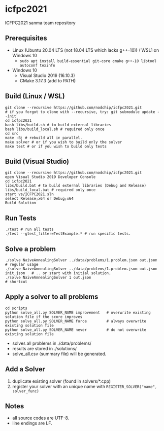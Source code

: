 # icfpc2021
ICFPC2021 sanma team repository

## Prerequisites

* Linux (Ubuntu 20.04 LTS (not 18.04 LTS which lacks g++-10)) / WSL1 on Windows 10
  * `sudo apt install build-essential git-core cmake g++-10 libtool autoconf texinfo`
* Windows 10
  * Visual Studio 2019 (16.10.3)
  * CMake 3.17.3 (add to PATH)

## Build (Linux / WSL)

```
git clone --recursive https://github.com/nodchip/icfpc2021.git
# if you forgot to clone with --recursive, try: git submodule update --init
cd icfpc2021
bash libs/build.sh # to build external libraries
bash libs/build_local.sh # required only once
cd src
make -Bj # rebuild all in parallel.
make solver # or if you wish to build only the solver
make test # or if you wish to build only tests
```

## Build (Visual Studio)

```
git clone --recursive https://github.com/nodchip/icfpc2021.git
open Visual Studio 2019 Developer Console
cd icfpc2021
libs/build.bat # to build external libraries (Debug and Release)
libs/build_local.bat # required only once
start vs/ICFPC2021.sln
select Release;x64 or Debug;x64
Build Solution
```

## Run Tests

```
./test # run all tests
./test --gtest_filter=TestExample.* # run specific tests.
```

## Solve a problem

```
./solve NaiveAnnealingSolver ../data/problems/1.problem.json out.json             # regular usage
./solve NaiveAnnealingSolver ../data/problems/1.problem.json out.json init.json   # .. or start with initial solution.
./solve NaiveAnnealingSolver 1 out.json                                           # shortcut
```
## Apply a solver to all problems

```
cd scripts
python solve_all.py SOLVER_NAME improvement   # overwrite existing solution file if the score improves
python solve_all.py SOLVER_NAME force         # always overwrite existing solution file
python solve_all.py SOLVER_NAME never         # do not overwrite existing solution file
```

* solves all problems in ./data/problems/
* results are stored in ./solutions/
* solve_all.csv (summary file) will be generated.

## Add a Solver

1. duplicate existing solver (found in solvers/*.cpp)
2. register your solver with an unique name with `REGISTER_SOLVER("name", solver_func)`

## Notes

* all source codes are UTF-8.
* line endings are LF.
